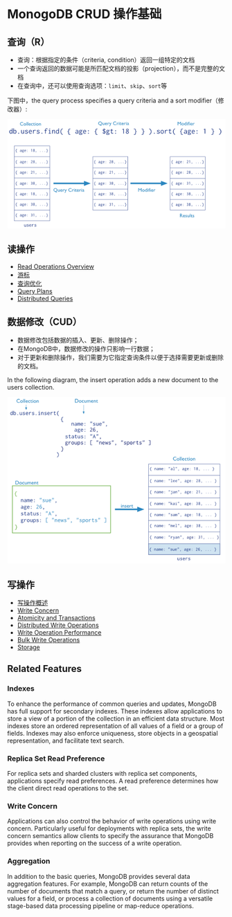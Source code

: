 # MonogoDB CRUD 操作基础


## 查询（R）

- 查询：根据指定的条件（criteria, condition）返回一组特定的文档
- 一个查询返回的数据可能是所匹配文档的投影（projection），而不是完整的文档
- 在查询中，还可以使用查询选项：`limit`、`skip`、`sort`等

下图中，the query process specifies a query criteria and a sort modifier（修改器）:

![The stages of a MongoDB query with a query criteria and a sort modifier.](crud-query-stages.png)


## 读操作

* [Read Operations Overview](read-operations-overview.md)
* [游标](cursors.md)
* [查询优化](query-optimization.md)
* [Query Plans](query-plans.md)
* [Distributed Queries](distributed-queries.md)

## 数据修改（CUD）

- 数据修改包括数据的插入、更新、删除操作；
- 在MongoDB中，数据修改的操作只影响一行数据；
- 对于更新和删除操作，我们需要为它指定查询条件以便于选择需要更新或删除的文档。

In the following diagram, the insert operation adds a new document to the users collection.

![The stages of a MongoDB insert operation.](crud-insert-stages.png)

## 写操作

* [写操作概述](write-operations-overview.md)
* [Write Concern](write-concern.md)
* [Atomicity and Transactions](atomicity-and-transactions.md)
* [Distributed Write Operations](distributed-write-operations.md)
* [Write Operation Performance](write-operation-performance.md)
* [Bulk Write Operations](bulk-write-operations.md)
* [Storage](storage.md)

## Related Features

### Indexes
To enhance the performance of common queries and updates, MongoDB has full support for secondary indexes. These indexes allow applications to store a view of a portion of the collection in an efficient data structure. Most indexes store an ordered representation of all values of a field or a group of fields. Indexes may also enforce uniqueness, store objects in a geospatial representation, and facilitate text search.

### Replica Set Read Preference
For replica sets and sharded clusters with replica set components, applications specify read preferences. A read preference determines how the client direct read operations to the set.

### Write Concern
Applications can also control the behavior of write operations using write concern. Particularly useful for deployments with replica sets, the write concern semantics allow clients to specify the assurance that MongoDB provides when reporting on the success of a write operation.

### Aggregation
In addition to the basic queries, MongoDB provides several data aggregation features. For example, MongoDB can return counts of the number of documents that match a query, or return the number of distinct values for a field, or process a collection of documents using a versatile stage-based data processing pipeline or map-reduce operations.
